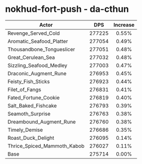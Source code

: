 # nokhud-fort-push - da-cthun
| Actor | DPS | Increase |
|---|:---:|:---:|
|Revenge_Served_Cold|277225|0.55%|
|Aromatic_Seafood_Platter|277054|0.49%|
|Thousandbone_Tongueslicer|277051|0.48%|
|Great_Cerulean_Sea|277032|0.48%|
|Sizzling_Seafood_Medley|277003|0.47%|
|Draconic_Augment_Rune|276953|0.45%|
|Feisty_Fish_Sticks|276923|0.44%|
|Filet_of_Fangs|276831|0.41%|
|Fated_Fortune_Cookie|276819|0.40%|
|Salt_Baked_Fishcake|276793|0.39%|
|Seamoth_Surprise|276763|0.38%|
|Dreambound_Augment_Rune|276760|0.38%|
|Timely_Demise|276686|0.35%|
|Roast_Duck_Delight|276095|0.14%|
|Thrice_Spiced_Mammoth_Kabob|276027|0.11%|
|Base|275714|0.00%|
